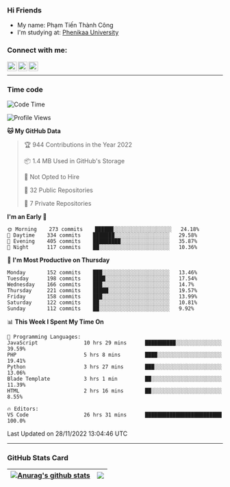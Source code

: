 ### Hi Friends

- My name: Phạm Tiến Thành Công
- I'm studying at: [Phenikaa University]


### Connect with me:
[<img align="left" alt="PhamTienThanhCong | Facebook" width="22px" src="https://upload.wikimedia.org/wikipedia/commons/thumb/1/16/Facebook-icon-1.png/640px-Facebook-icon-1.png" />][facebook]
[<img align="left" alt="PhamTienThanhCong | Zalo" width="22px" src="https://www.anphatpc.com.vn/template/anphat_2020v2/images/icon-zalo.jpg" />][zalo]
[<img align="left" alt="PhamTienThanhCong | LinkedIn" width="22px" src="https://cdn3.iconfinder.com/data/icons/inficons/512/linkedin.png" />][linkedin]

<br />

---

### Time code

<!--START_SECTION:waka-->
![Code Time](http://img.shields.io/badge/Code%20Time-765%20hrs%205%20mins-blue)

![Profile Views](http://img.shields.io/badge/Profile%20Views-13-blue)

**🐱 My GitHub Data** 

> 🏆 944 Contributions in the Year 2022
 > 
> 📦 1.4 MB Used in GitHub's Storage 
 > 
> 🚫 Not Opted to Hire
 > 
> 📜 32 Public Repositories 
 > 
> 🔑 7 Private Repositories  
 > 
**I'm an Early 🐤** 

```text
🌞 Morning    273 commits    ██████░░░░░░░░░░░░░░░░░░░   24.18% 
🌆 Daytime    334 commits    ███████░░░░░░░░░░░░░░░░░░   29.58% 
🌃 Evening    405 commits    █████████░░░░░░░░░░░░░░░░   35.87% 
🌙 Night      117 commits    ██░░░░░░░░░░░░░░░░░░░░░░░   10.36%

```
📅 **I'm Most Productive on Thursday** 

```text
Monday       152 commits    ███░░░░░░░░░░░░░░░░░░░░░░   13.46% 
Tuesday      198 commits    ████░░░░░░░░░░░░░░░░░░░░░   17.54% 
Wednesday    166 commits    ███░░░░░░░░░░░░░░░░░░░░░░   14.7% 
Thursday     221 commits    █████░░░░░░░░░░░░░░░░░░░░   19.57% 
Friday       158 commits    ███░░░░░░░░░░░░░░░░░░░░░░   13.99% 
Saturday     122 commits    ██░░░░░░░░░░░░░░░░░░░░░░░   10.81% 
Sunday       112 commits    ██░░░░░░░░░░░░░░░░░░░░░░░   9.92%

```


📊 **This Week I Spent My Time On** 

```text
💬 Programming Languages: 
JavaScript               10 hrs 29 mins      ██████████░░░░░░░░░░░░░░░   39.59% 
PHP                      5 hrs 8 mins        ████░░░░░░░░░░░░░░░░░░░░░   19.41% 
Python                   3 hrs 27 mins       ███░░░░░░░░░░░░░░░░░░░░░░   13.06% 
Blade Template           3 hrs 1 min         ██░░░░░░░░░░░░░░░░░░░░░░░   11.39% 
HTML                     2 hrs 16 mins       ██░░░░░░░░░░░░░░░░░░░░░░░   8.55%

🔥 Editors: 
VS Code                  26 hrs 31 mins      █████████████████████████   100.0%

```


 Last Updated on 28/11/2022 13:04:46 UTC
<!--END_SECTION:waka-->

---

### GitHub Stats Card

| <a href="https://github.com/phamtienthanhcong"><img align="center" src="https://github-readme-stats.vercel.app/api?username=PhamTienThanhCong&show_icons=true&include_all_commits=true&theme=buefy&hide_border=true&theme=ocean_dark" alt="Anurag's github stats" /></a> | <a href="https://github.com/phamtienthanhcong"><img align="center" src="https://github-readme-stats.vercel.app/api/top-langs/?username=PhamTienThanhCong&layout=compact&theme=buefy&hide_border=true&theme=ocean_dark" /></a> |
| ------------- | ------------- |

[Phenikaa University]: https://phenikaa-uni.edu.vn/vi
[facebook]: https://www.facebook.com/phamtienthanhcong
[linkedin]: https://linkedin.com/in/phamtienthanhcong
[zalo]: https://zalo.me/0396396332
[tiktok]: https://www.tiktok.com/@phamtienthanhcong
[web]: https://github.com/PhamTienThanhCong/web_dev
[min project]: https://github.com/PhamTienThanhCong/Project-Of-Web
[c and cpp]: https://github.com/PhamTienThanhCong/Code_C_and_Cpro
[python]: https://github.com/PhamTienThanhCong/Python_beginer
